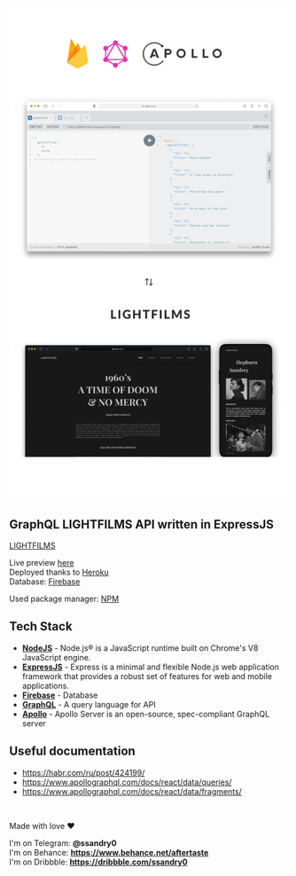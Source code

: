 ![API Presentation](md/g.jpg "API Presentation")

## GraphQL LIGHTFILMS API written in ExpressJS

[LIGHTFILMS]

Live preview [here] \
Deployed thanks to [Heroku] \
Database: [Firebase]

Used package manager: [NPM]

## Tech Stack

- **[NodeJS]** - Node.js® is a JavaScript runtime built on Chrome's V8 JavaScript engine.
- **[ExpressJS]** - Express is a minimal and flexible Node.js web application framework that provides a robust set of features for web and mobile applications.
- **[Firebase]** - Database
- **[GraphQL]** - A query language for API
- **[Apollo]** - Apollo Server is an open-source, spec-compliant GraphQL server

## Useful documentation

- https://habr.com/ru/post/424199/
- https://www.apollographql.com/docs/react/data/queries/
- https://www.apollographql.com/docs/react/data/fragments/

<br />

Made with love ❤️

I'm on Telegram: **@ssandry0** \
I'm on Behance: **https://www.behance.net/aftertaste** \
I'm on Dribbble: **https://dribbble.com/ssandry0**

[expressjs]: https://expressjs.com/ru/
[nodejs]: https://github.com/ssandry/lightfilms
[graphql]: https://graphql.org/
[apollo]: https://www.apollographql.com/
[firebase]: https://firebase.google.com/docs/database?hl=nl
[lightfilms]: https://github.com/ssandry/lightfilms
[here]: https://lightfilms-api.herokuapp.com/graphql
[firebase]: https://firebase.google.com/
[heroku]: https://dashboard.heroku.com/
[nodejs]: https://dashboard.heroku.com/
[npm]: https://www.npmjs.com/
